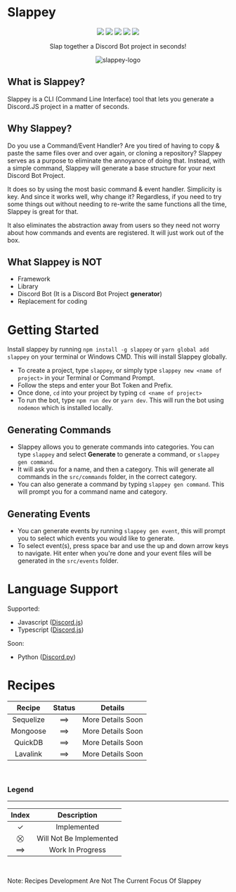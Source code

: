 # Slappey

<div align="center">
  <img src="https://img.shields.io/npm/dw/slappey?style=for-the-badge">
  <img src="https://img.shields.io/npm/v/slappey?style=for-the-badge">
  <img src="https://img.shields.io/github/forks/stuyy/slappey?style=for-the-badge">
  <img src="https://img.shields.io/github/stars/stuyy/slappey?style=for-the-badge">
  <img src="https://img.shields.io/discord/582319490122121247?style=for-the-badge">
  <br/>
  <p>Slap together a Discord Bot project in seconds!</p>
  <img src="https://i.imgur.com/q4ofLAo.png" alt="slappey-logo">
</div>




## What is Slappey?

Slappey is a CLI (Command Line Interface) tool that lets you generate a Discord.JS project in a matter of seconds.

## Why Slappey?

Do you use a Command/Event Handler? Are you tired of having to copy & paste the same files over and over again, or cloning a repository? Slappey serves as a purpose to eliminate the annoyance of doing that. Instead, with a simple command, Slappey will generate a base structure for your next Discord Bot Project.

It does so by using the most basic command & event handler. Simplicity is key. And since it works well, why change it? Regardless, if you need to try some things out without needing to re-write the same functions all the time, Slappey is great for that.

It also eliminates the abstraction away from users so they need not worry about how commands and events are registered. It will just work out of the box.

## What Slappey is NOT

- Framework
- Library
- Discord Bot (It is a Discord Bot Project **generator**)
- Replacement for coding

# Getting Started

Install slappey by running `npm install -g slappey` or `yarn global add slappey` on your terminal or Windows CMD. This will install Slappey globally.

- To create a project, type `slappey`, or simply type `slappey new <name of project>` in your Terminal or Command Prompt.
- Follow the steps and enter your Bot Token and Prefix.
- Once done, `cd` into your project by typing `cd <name of project>`
- To run the bot, type `npm run dev` or `yarn dev`. This will run the bot using `nodemon` which is installed locally.

## Generating Commands

- Slappey allows you to generate commands into categories. You can type `slappey` and select **Generate** to generate a command, or `slappey gen command`.
- It will ask you for a name, and then a category. This will generate all commands in the `src/commands` folder, in the correct category.
- You can also generate a command by typing `slappey gen command`. This will prompt you for a command name and category.

## Generating Events

- You can generate events by running `slappey gen event`, this will prompt you to select which events you would like to generate.
- To select event(s), press space bar and use the up and down arrow keys to navigate. Hit enter when you're done and your event files will be generated in the `src/events` folder.

# Language Support

Supported:
- Javascript ([Discord.js](https://discord.js.org))
- Typescript ([Discord.js](https://discord.js.org))

Soon:
- Python ([Discord.py](https://discordpy.readthedocs.io/latest/en))


# Recipes

| Recipe    | Status   | Details              |
|:---------:|:--------:|:--------------------:|
| Sequelize | &#10233; | More Details Soon    |
| Mongoose  | &#10233; | More Details Soon    |
| QuickDB   | &#10233; | More Details Soon    |
| Lavalink  | &#10233; | More Details Soon    |

<br/>

### Legend

<hr/>

| Index    | Description               |
|:--------:|:-------------------------:|
| &#10003; | Implemented               |
| &#9938;  | Will Not Be Implemented   |
| &#10233; | Work In Progress          |

<br>

Note: Recipes Development Are Not The Current Focus Of Slappey
